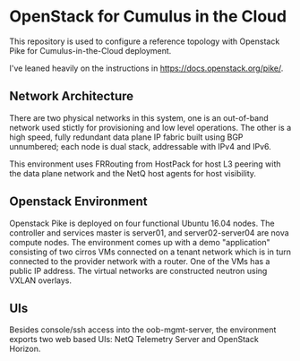 # OpenStack for Cumulus in the Cloud

This repository is used to configure a reference topology with Openstack Pike for Cumulus-in-the-Cloud deployment.

I've leaned heavily on the instructions in https://docs.openstack.org/pike/.

## Network Architecture

There are two physical networks in this system, one is an out-of-band network used stictly for provisioning and low level operations.  The other is a high speed, fully redundant data plane IP fabric built using BGP unnumbered; each node is dual stack, addressable with IPv4 and IPv6.

This environment uses FRRouting from HostPack for host L3 peering with the data plane network and the NetQ host agents for host visibility. 

## Openstack Environment

Openstack Pike is deployed on four functional Ubuntu 16.04 nodes.  The controller and services master is server01, and server02-server04 are nova compute nodes.  The environment comes up with a demo "application" consisting of two cirros VMs connected on a tenant network which is in turn connected to the provider network with a router. One of the VMs has a public IP address.  The virtual networks are constructed neutron using VXLAN overlays.

## UIs
Besides console/ssh access into the oob-mgmt-server, the environment exports two web based UIs: NetQ Telemetry Server and OpenStack Horizon.

